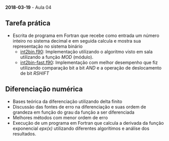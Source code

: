 **2018-03-19** - Aula 04

## Tarefa prática

* Escrita de programa em Fortran que recebe como entrada um número inteiro no sistema decimal e em seguida calcula e mostra sua representação no sistema binário
	* [int2bin.f90](int2bin.f90): Implementação utilizando o algoritmo visto em sala utilizando a função *MOD* (módulo).
	* [int2bin-fast.f90](int2bin-fast.f90): Implementação com melhor desempenho que fiz utilizando comparação bit a bit *AND* e a operação de deslocamento de bit *RSHIFT*


## Diferenciação numérica
* Bases teórica da diferenciação utilizando delta finito
* Discussão das fontes de erro na diferenciação e suas ordem de grandeza em função do grau da função a ser diferenciada
* Melhores métodos com menor ordem de erro
* Execução de um programa em Fortran que calcula a derivada da função exponencial *epx(x)* utilizando diferentes algorítimos e análise dos resultados.

